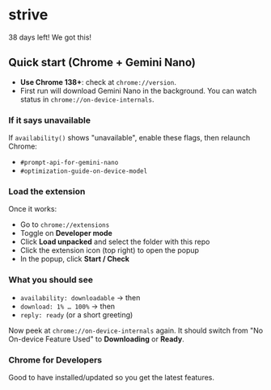 # strive
38 days left!
We got this!
## Quick start (Chrome + Gemini Nano)

- **Use Chrome 138+**: check at `chrome://version`.
- First run will download Gemini Nano in the background. You can watch status in `chrome://on-device-internals`.

### If it says unavailable
If `availability()` shows "unavailable", enable these flags, then relaunch Chrome:
- `#prompt-api-for-gemini-nano`
- `#optimization-guide-on-device-model`

### Load the extension
Once it works:
- Go to `chrome://extensions`
- Toggle on **Developer mode**
- Click **Load unpacked** and select the folder with this repo
- Click the extension icon (top right) to open the popup
- In the popup, click **Start / Check**

### What you should see
- `availability: downloadable` → then
- `download: 1% … 100%` → then
- `reply: ready` (or a short greeting)

Now peek at `chrome://on-device-internals` again. It should switch from "No On-device Feature Used" to **Downloading** or **Ready**.

### Chrome for Developers
Good to have installed/updated so you get the latest features.